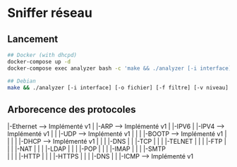 # Sniffer réseau

## Lancement
```bash
## Docker (with dhcpd)
docker-compose up -d
docker-compose exec analyzer bash -c 'make && ./analyzer [-i interface] [-o fichier] [-f filtre] [-v niveau]'

## Debian
make && ./analyzer [-i interface] [-o fichier] [-f filtre] [-v niveau]
```

## Arborecence des protocoles

|-Ethernet                  --> Implémenté v1
| |-ARP                     --> Implémenté v1
| |-IPV6
| |-IPV4                    --> Implémenté v1
| | |-UDP                   --> Implémenté v1
| | | |-BOOTP               --> Implémenté v1
| | | | |-DHCP              --> Implémenté v1
| | | |-DNS
| | |-TCP
| | | |-TELNET
| | | |-FTP
| | | |-NAT
| | | |-LDAP
| | | |-POP
| | | |-IMAP
| | | |-SMTP           
| | | |-HTTP
| | | |-HTTPS
| | | |-DNS
| | |-ICMP                  --> Implémenté v1